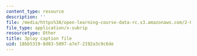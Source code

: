 ```yaml
---
content_type: resource
description: ''
file: /media/https%3A/open-learning-course-data-rc.s3.amazonaws.com/2-003sc-engineering-dynamics-fall-2011/18bb53198d835097a7e72192a3c9c6de_qrbCpv3Sv34.vtt
file_type: application/x-subrip
resourcetype: Other
title: 3play caption file
uid: 18bb5319-8d83-5097-a7e7-2192a3c9c6de
---
```

